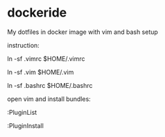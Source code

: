 # dockeride
My dotfiles in docker image
with vim and bash setup

instruction:

ln -sf .vimrc $HOME/.vimrc

ln -sf .vim $HOME/.vim

ln -sf .bashrc $HOME/.bashrc

open vim and install bundles:

:PluginList

:PluginInstall
